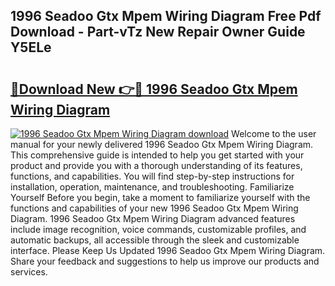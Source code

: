 ## 1996 Seadoo Gtx Mpem Wiring Diagram Free Pdf Download - Part-vTz New Repair Owner Guide Y5ELe

# <h2><a href="http://dfqqy3.blite.top/?on=1996+Seadoo+Gtx+Mpem+Wiring+Diagram">🔗Download New 👉🔴 1996 Seadoo Gtx Mpem Wiring Diagram</a></h2>

[![1996 Seadoo Gtx Mpem Wiring Diagram download](https://i.imgur.com/lujVjoI.png)](http://dfqqy3.blite.top/?on=1996+Seadoo+Gtx+Mpem+Wiring+Diagram)
Welcome to the user manual for your newly delivered 1996 Seadoo Gtx Mpem Wiring Diagram. This comprehensive guide is intended to help you get started with your product and provide you with a thorough understanding of its features, functions, and capabilities. You will find step-by-step instructions for installation, operation, maintenance, and troubleshooting. Familiarize Yourself Before you begin, take a moment to familiarize yourself with the functions and capabilities of your new 1996 Seadoo Gtx Mpem Wiring Diagram. 1996 Seadoo Gtx Mpem Wiring Diagram advanced features include image recognition, voice commands, customizable profiles, and automatic backups, all accessible through the sleek and customizable interface. Please Keep Us Updated 1996 Seadoo Gtx Mpem Wiring Diagram. Share your feedback and suggestions to help us improve our products and services.
